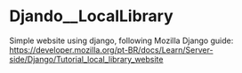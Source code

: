 # Djando__LocalLibrary

Simple website using django, following Mozilla Django guide: https://developer.mozilla.org/pt-BR/docs/Learn/Server-side/Django/Tutorial_local_library_website
